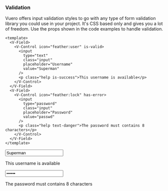 ### Validation

Vuero offers input validation styles to go with any type of
form validation library you could use in your project.
It's CSS based only and gives you a lot of freedom.
Use the props shown in the code examples to handle validation.

<!--code-->

```vue
<template>
  <V-Field>
    <V-Control icon="feather:user" is-valid>
      <input
        type="text"
        class="input"
        placeholder="Username"
        value="Superman"
      />
      <p class="help is-success">This username is available</p>
    </V-Control>
  </V-Field>
  <V-Field>
    <V-Control icon="feather:lock" has-error>
      <input
        type="password"
        class="input"
        placeholder="Password"
        value="passwd"
      />
      <p class="help text-danger">The password must contains 8 characters</p>
    </V-Control>
  </V-Field>
</template>
```

<!--/code-->

<!--example-->

<V-Field>
  <V-Control icon="feather:user" is-valid>
    <input
      type="text"
      class="input"
      placeholder="Username"
      value="Superman"
    />
    <p class="help text-success">This username is available</p>
  </V-Control>
</V-Field>
<V-Field>
  <V-Control icon="feather:lock" has-error>
    <input
      type="password"
      class="input"
      placeholder="Password"
      value="passwd"
    />
    <p class="help text-danger">The password must contains 8 characters</p>
  </V-Control>
</V-Field>

<!--/example-->
